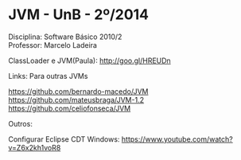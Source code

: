 
JVM - UnB - 2º/2014
======

Disciplina: Software Básico 2010/2  
Professor: Marcelo Ladeira 

ClassLoader e JVM(Paula): http://goo.gl/HREUDn

Links: Para outras JVMs

https://github.com/bernardo-macedo/JVM  
https://github.com/mateusbraga/JVM-1.2  
https://github.com/celiofonseca/JVM  

Outros: 

Configurar Eclipse CDT Windows: https://www.youtube.com/watch?v=Z6x2kh1voR8
